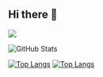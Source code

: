 ## Hi there 👋


![](https://github-profile-summary-cards.vercel.app/api/cards/profile-details?username=Yoichiro-Hori&theme=vue)

![GitHub Stats](https://github-readme-stats.vercel.app/api?username=Yoichiro-Hori&show_icons=true)

[![Top Langs](https://github-readme-stats.vercel.app/api/top-langs/?username=Yoichiro-Hori&layout=compact&langs_count=6)](https://github.com/anuraghazra/github-readme-stats)
[![Top Langs](https://github-readme-stats.vercel.app/api/top-langs/?username=Yoichiro-Hori)](https://github.com/anuraghazra/github-readme-stats)
